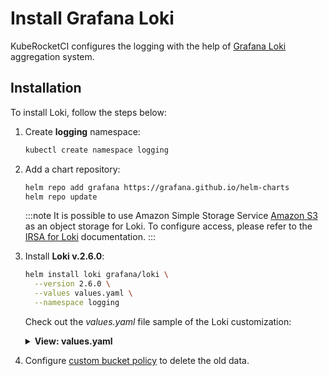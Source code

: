 # Install Grafana Loki

<head>
  <link rel="canonical" href="https://docs.kuberocketci.io/docs/operator-guide/monitoring-and-observability/install-loki/" />
</head>

KubeRocketCI configures the logging with the help of [Grafana Loki](https://grafana.com/oss/loki/) aggregation system.

## Installation

To install Loki, follow the steps below:

1. Create **logging** namespace:

    ```bash
    kubectl create namespace logging
    ```

2. Add a chart repository:

    ```bash
    helm repo add grafana https://grafana.github.io/helm-charts
    helm repo update
    ```

    :::note
      It is possible to use Amazon Simple Storage Service [Amazon S3](https://aws.amazon.com/s3/) as an object storage for Loki.
      To configure access, please refer to the [IRSA for Loki](./loki-irsa.md) documentation.
    :::

3. Install **Loki v.2.6.0**:

    ```bash
    helm install loki grafana/loki \
      --version 2.6.0 \
      --values values.yaml \
      --namespace logging
    ```

    Check out the *values.yaml* file sample of the Loki customization:

    <details>
    <summary><b>View: values.yaml</b></summary>

    ```yaml
    image:
      repository: grafana/loki
      tag: 2.3.0
    config:
      auth_enabled: false
      schema_config:
        configs:
        - from: 2021-06-01
          store: boltdb-shipper
          object_store: s3
          schema: v11
          index:
            prefix: loki_index_
            period: 24h
      storage_config:
        aws:
          s3: s3://<AWS_REGION>/loki-<CLUSTER_NAME>
        boltdb_shipper:
          active_index_directory: /data/loki/index
          cache_location: /data/loki/boltdb-cache
          shared_store: s3
      chunk_store_config:
        max_look_back_period: 24h
    resources:
      limits:
        memory: "128Mi"
      requests:
        cpu: "50m"
        memory: "128Mi"
    serviceAccount:
      create: true
      name: edp-loki
      annotations:
        eks.amazonaws.com/role-arn: "arn:aws:iam::<AWS_ACCOUNT_ID>:role/AWSIRSA‹CLUSTER_NAME›‹LOKI_NAMESPACE›Loki
    persistence:
      enabled: false
    ```

    </details>

4. Configure [custom bucket policy](https://docs.aws.amazon.com/AmazonS3/latest/userguide/object-lifecycle-mgmt.html) to delete the old data.
